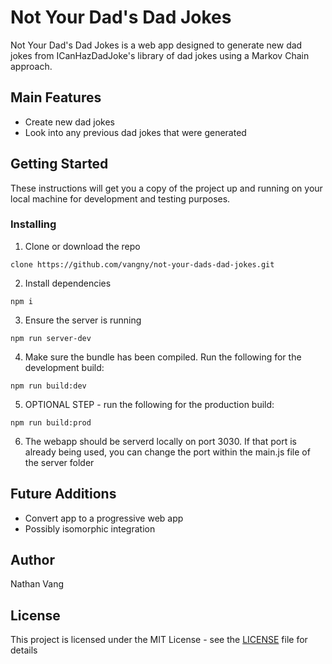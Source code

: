 Not Your Dad's Dad Jokes
===============

Not Your Dad's Dad Jokes is a web app designed to generate new dad jokes from ICanHazDadJoke's library of dad jokes using a Markov Chain approach.

## Main Features
* Create new dad jokes
* Look into any previous dad jokes that were generated

## Getting Started
These instructions will get you a copy of the project up and running on your local machine for development and testing purposes.

### Installing
1. Clone or download the repo

```
clone https://github.com/vangny/not-your-dads-dad-jokes.git
```

2. Install dependencies
```
npm i
```

3. Ensure the server is running
```
npm run server-dev
```

4. Make sure the bundle has been compiled. Run the following for the development build:
```
npm run build:dev
```

5. OPTIONAL STEP - run the following for the production build:
```
npm run build:prod
```

6. The webapp should be serverd locally on port 3030. If that port is already being used, you can change the port within the main.js file of the server folder

## Future Additions
* Convert app to a progressive web app
* Possibly isomorphic integration

## Author
Nathan Vang

## License
This project is licensed under the MIT License - see the [LICENSE](https://github.com/vangny/raven-sms/blob/master/LICENSE) file for details